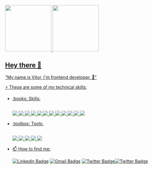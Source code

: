 <div>
  <a href="https://github.com/vitorSantanaDev">
  <img height="150em" src="https://github-readme-stats.vercel.app/api?username=vitorSantanaDev&show_icons=true&theme=midnight-purple&include_all_commits=true&count_private=true"/>
  <img height="150em" src="https://github-readme-stats.vercel.app/api/top-langs/?username=vitorSantanaDev&layout=compact&langs_count=7&theme=midnight-purple"/>
</div>   
  
## Hey there 👋

"My name is Vitor, I'm frontend developer. :dart:"

:zap: These are some of my technical skills:
<ul>
  
  <li>:books: Skills:</li>
  <br/>
  <p align="left">
  <img src="https://img.shields.io/badge/HTML5-E34F26?style=for-the-badge&logo=html5&logoColor=white"> <img src="https://img.shields.io/badge/CSS3-1572B6?style=for-the-badge&logo=css3&logoColor=white"> <img src="https://img.shields.io/badge/JavaScript-ffef0a?style=for-the-badge&logo=javascript&logoColor=1a1a1a"> <img src="https://img.shields.io/badge/TypeScript-007ACC?style=for-the-badge&logo=typescript&logoColor=white"> <img src="https://img.shields.io/badge/Jquery-10245c?style=for-the-badge&logo=jquery&logoColor=white"> <img src="https://img.shields.io/badge/React-20232A?style=for-the-badge&logo=react&logoColor=61DAFB"> <img src="https://img.shields.io/badge/next-030303?style=for-the-badge&logo=next&logoColor=#7a7a7a"> <img src="https://img.shields.io/badge/sass-bf4080?style=for-the-badge&logo=sass&logoColor=white"> <img src="https://img.shields.io/badge/strapi-090712?style=for-the-badge&logo=strapi&logoColor=682be3"> <img src="https://img.shields.io/badge/graphql-1c1c1c?style=for-the-badge&logo=graphql&logoColor=e10098"> <img src="https://img.shields.io/badge/Jest-c21325?style=for-the-badge&logo=jest&logoColor=white"> <img src="https://img.shields.io/badge/-TestingLibrary-1a1a1a?style=for-the-badge&logo=testing-library&logoColor=f7054a">
  </p>
  

  <li>:toolbox: Tools:</li>
  <br/>
  <p align="left">
<img src="https://img.shields.io/badge/Git-F05032?style=for-the-badge&logo=git&logoColor=white"> <img src="https://img.shields.io/badge/npm-CB3837?style=for-the-badge&logo=npm&logoColor=white"> <img src="https://img.shields.io/badge/yarn-%232C8EBB.svg?style=for-the-badge&logo=yarn&logoColor=white"> <img src="https://img.shields.io/badge/Visual_Studio_Code-0078D4?style=for-the-badge&logo=visual%20studio%20code&logoColor=white"> <img src="https://img.shields.io/badge/Figma-black?style=for-the-badge&logo=figma&logoColor=white"> 
  </p>
</ul>

* 📫 How to find me:<br><br> 
[![Linkedin Badge](https://img.shields.io/badge/LinkedIn-0077B5?style=for-the-badge&logo=linkedin&logoColor=white&link=https://www.linkedin.com/in/vitor-santana-bbb607217/)](https://www.linkedin.com/in/vitor-santana-bbb607217/)
[![Gmail Badge](https://img.shields.io/badge/Gmail-D14836?style=for-the-badge&logo=gmail&logoColor=white&link=vitorsantana.developer@gmail.com)](mailto:vitorsantana.developer@gmail.com)
[![Twitter Badge](https://img.shields.io/badge/Twitter-00c2f2?style=for-the-badge&logo=twitter&logoColor=white&link=https://twitter.com/VitorSantanaDev)](https://twitter.com/VitorSantanaDev)[![Twitter Badge](https://img.shields.io/badge/Instagram-8d14d9?style=for-the-badge&logo=instagram&logoColor=white&link=https://www.instagram.com/vit0r.santana/)](https://www.instagram.com/vit0r.santana/)
